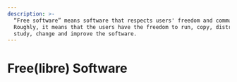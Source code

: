 ```yaml
---
description: >-
  “Free software” means software that respects users' freedom and community.
  Roughly, it means that the users have the freedom to run, copy, distribute,
  study, change and improve the software.
---
```


# Free(libre) Software

